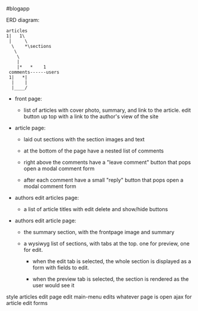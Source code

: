 #blogapp

ERD diagram:

```
articles
1|   1\
 |     \
  \    *\sections
   \
    \  
    |        
    |*   *    1
 comments------users
 1|   *| 
  |    |
  |____/

```


- front page:
  
  - list of articles with cover photo, summary, and link to the article.
  edit button up top with a link to the author's view of the site

- article page:

  - laid out sections with the section images and text

  - at the bottom of the page have a nested list of comments

  - right above the comments have a "leave comment" button that pops open a modal comment form

  - after each comment have a small "reply" button that pops open a modal comment form


- authors edit articles page:

  - a list of article titles with edit delete and show/hide buttons

- authors edit article page:
  
  - the summary section, with the frontpage image and summary

  - a wysiwyg list of sections, with tabs at the top. one for preview, one for edit.
   
    - when the edit tab is selected, the whole section is displayed as a form with fields to edit.
   
    - when the preview tab is selected, the section is rendered as the user would see it




style articles edit page
edit main-menu edits whatever page is open
ajax for article edit forms